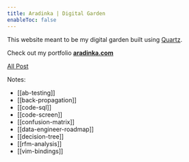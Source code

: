 ```yaml
---
title: Aradinka | Digital Garden
enableToc: false
---
```


This website meant to be my digital garden built using [Quartz](https://github.com/jackyzha0/quartz).

Check out my portfolio **[aradinka.com](https://aradinka.com)**

[All Post](/tags/all-post)

Notes:
- [[ab-testing]]
- [[back-propagation]]
- [[code-sql]]
- [[code-screen]]
- [[confusion-matrix]]
- [[data-engineer-roadmap]]
- [[decision-tree]]
- [[rfm-analysis]]
- [[vim-bindings]]

